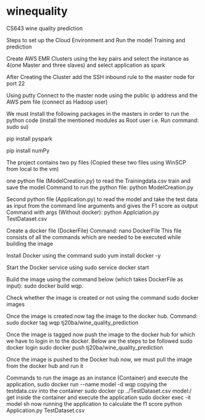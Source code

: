 # winequality
CS643 wine quality prediction

Steps to set up the Cloud Environment and Run the model Training and prediction

Create AWS EMR Clusters using the key pairs and select the instance as 4(one Master and three slaves) and select application as spark

After Creating the Cluster add the SSH inbound rule to the master node for port 22

Using putty Connect to the master node using the public ip address and the AWS pem file (connect as Hadoop user)

We must Install the following packages in the masters in order to run the python code (install the mentioned modules as Root user i.e. Run command: sudo su)

pip install pyspark

pip install numPy

The project contains two py files (Copied these two files using WinSCP from local to the vm)

one python file (ModelCreation.py) to read the Trainingdata.csv train and save the model Command to run the python file: python ModelCreation.py

Second python file (Application.py) to read the model and take the test data as input from the command line arguments and gives the F1 score as output Command with args (Without docker): python Applciation.py TestDataset.csv

Create a docker file (DockerFile) Command: nano DockerFile This file consists of all the commands which are needed to be executed while building the image

Install Docker using the command sudo yum install docker -y

Start the Docker service using sudo service docker start

Build the image using the command below (which takes DockerFile as input): sudo docker build wqp.

Check whether the image is created or not using the command sudo docker images

Once the image is created now tag the image to the docker hub. Command: sudo docker tag wqp tj20ba/wine_quality_prediction

Once the image is tagged now push the image to the docker hub for which we have to login in to the docker. Below are the steps to be followed sudo docker login sudo docker push tj20ba/wine_quality_prediction

Once the image is pushed to the Docker hub now, we must pull the image from the docker hub and run it

Commands to run the image as an instance (Container) and execute the application, sudo docker run --name model -d wqp copying the testdata.csv into the container sudo docker cp ../TestDataset.csv model:/ get inside the container and execute the application sudo docker exec -it model sh now running the application to calculate the f1 score python Application.py TestDataset.csv
